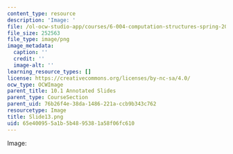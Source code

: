 ```yaml
---
content_type: resource
description: 'Image: '
file: /ol-ocw-studio-app/courses/6-004-computation-structures-spring-2017/65e400955a1b5b4895381a58f06fc610_Slide13.png
file_size: 252563
file_type: image/png
image_metadata:
  caption: ''
  credit: ''
  image-alt: ''
learning_resource_types: []
license: https://creativecommons.org/licenses/by-nc-sa/4.0/
ocw_type: OCWImage
parent_title: 10.1 Annotated Slides
parent_type: CourseSection
parent_uid: 76b26f4e-38da-1486-221a-ccb9b343c762
resourcetype: Image
title: Slide13.png
uid: 65e40095-5a1b-5b48-9538-1a58f06fc610
---
```

Image: 